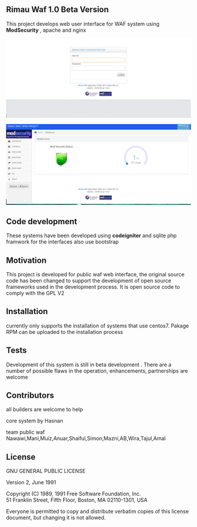 ## Rimau Waf 1.0 Beta Version 

This project develops web user interface for WAF system using **ModSecurity** , apache and nginx 

![Screenshot](docs/img/login.png)

![Screenshot](docs/img/panel.png)

## Code development
These systems have been developed using **codeigniter** and sqlite php framwork for the interfaces also use bootstrap
## Motivation

This project is developed for public waf web interface, the original source code has been changed to support the development of open source frameworks used in the development process. It is open source code to comply with the GPL V2

## Installation

currently only supports the installation of systems that use centos7. Pakage RPM can be uploaded to the installation process


## Tests

Development of this system is still in beta development . There are a number of possible flaws in the operation, enhancements, partnerships are welcome

## Contributors

all builders are welcome to help 

core system by Hasnan

team public waf
Nawawi,Mani,Muiz,Anuar,Shaiful,Simon,Mazni,AB,Wira,Tajul,Amal 


## License

GNU GENERAL PUBLIC LICENSE

Version 2, June 1991

Copyright (C) 1989, 1991 Free Software Foundation, Inc.  
51 Franklin Street, Fifth Floor, Boston, MA  02110-1301, USA

Everyone is permitted to copy and distribute verbatim copies
of this license document, but changing it is not allowed.
